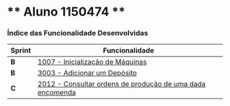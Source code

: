 ** Aluno 1150474 **
===============================


### Índice das Funcionalidade Desenvolvidas ###


| Sprint | Funcionalidade     |
|--------|--------------------|
| **B**  | [1007 - Inicialização de Máquinas](ProcessoEngenharia1007.md) | **B**  | [2003 - Consultar produtos sem Ficha de Produção](ProcessoEngenharia2003.MD)
| **B**  | [3003 - Adicionar um Depósito](ProcessoEngenharia3003.md) |
| **C**  | [2012 - Consultar ordens de produção de uma dada encomenda](ProcessoEngenharia2012.md) |
